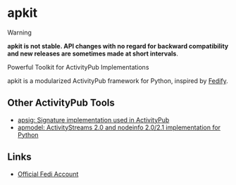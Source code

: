 # apkit
> [!WARNING]
> **apkit is not stable. API changes with no regard for backward compatibility and new releases are sometimes made at short intervals**.

Powerful Toolkit for ActivityPub Implementations

apkit is a modularized ActivityPub framework for Python, inspired by [Fedify](https://fedify.dev/).
## Other ActivityPub Tools
- [apsig: Signature implementation used in ActivityPub](https://github.com/AmaseCocoa/apsig)
- [apmodel: ActivityStreams 2.0 and nodeinfo 2.0/2.1 implementation for Python](https://github.com/AmaseCocoa/apmodel)
## Links
- [Official Fedi Account](https://hollo.amase.cc/@apkit)